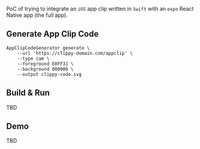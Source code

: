 PoC of trying to integrate an `iOS` app clip written in `Swift` with an `expo` React Native app (the full app).


## Generate App Clip Code

```
AppClipCodeGenerator generate \
    --url 'https://clippy-domain.com/appclip' \
    --type cam \
    --foreground E0FF31 \
    --background 000000 \
    --output clippy-code.svg

```


## Build & Run

TBD

## Demo

TBD